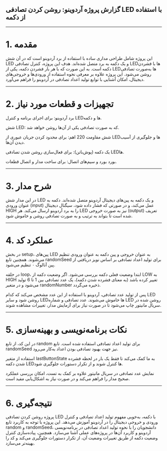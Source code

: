 ## گزارش پروژه آردوینو: روشن کردن تصادفی LED با استفاده از دکمه



---

#  1. مقدمه

این پروژه شامل طراحی مداری ساده با استفاده از برد آردوینو است که در آن شش LED و یک دکمه به برد متصل شده‌اند. هدف این پروژه، کنترل تصادفی LEDها با فشردن دکمه است. به این صورت که با هر بار فشردن دکمه، یکی از LEDها به‌صورت تصادفی روشن می‌شود. این پروژه علاوه بر معرفی نحوه استفاده از ورودی‌ها و خروجی‌های دیجیتال، امکان آشنایی با توابع تولید اعداد تصادفی در آردوینو را فراهم می‌آورد.


---

#  2. تجهیزات و قطعات مورد نیاز

برد آردوینو: برای اجرای برنامه و کنترل LEDها و دکمه.

شش LED: که به صورت تصادفی یکی از آن‌ها روشن خواهد شد.

شش مقاومت 220 اهم: برای محدود کردن جریان عبوری از LEDها و جلوگیری از آسیب دیدن آن‌ها.

یک دکمه (پوش‌باتن): برای فعال‌سازی روشن شدن تصادفی LEDها.

بورد بورد و سیم‌های اتصال: برای ساخت مدار و اتصال قطعات.



---

 # 3. شرح مدار

در این مدار شش LED و یک دکمه به پین‌های دیجیتال آردوینو متصل شده‌اند. دکمه به عنوان ورودی (input) عمل می‌کند، و در صورتی که فشار داده شود، سیگنال دیجیتال HIGH را به برد آردوینو ارسال می‌کند. هر LED نیز به صورت خروجی (output) تعریف شده است تا بتواند به ترتیب و به صورت تصادفی روشن و خاموش شود.


---

#  4. عملکرد کد

در بخش setup، پین‌های LED به عنوان خروجی و پین دکمه به عنوان ورودی تنظیم می‌شوند. همچنین تابع randomSeed برای تولید اعداد تصادفی بر اساس نویز دریافتی از پین آنالوگ ۰ تنظیم می‌شود.

در حلقه loop، ابتدا وضعیت فعلی دکمه بررسی می‌شود. اگر وضعیت دکمه از LOW به HIGH تغییر کرده باشد (به معنای فشرده شدن دکمه)، یک عدد تصادفی بین 1 تا 6 تولید می‌شود و در متغیر randomNumber ذخیره می‌گردد.

پس از تولید عدد تصادفی، آردوینو با استفاده از این عدد مشخص می‌کند که کدام LED روشن شود و سایر LEDها خاموش می‌شوند. عدد تصادفی و شماره LED روشن شده در سریال مانیتور چاپ می‌شود تا در صورت نیاز برای آزمایش مدار، تغییرات مشاهده شوند.



---

#   5. نکات برنامه‌نویسی و بهینه‌سازی

در این کد، از تابع random برای تولید اعداد تصادفی استفاده شده است. تابع randomSeed نیز جهت بهبود تصادفی بودن اعداد به‌کار می‌رود.

استفاده از متغیر lastButtonState به ما کمک می‌کند تا فقط یک بار در لحظه فشرده شدن دکمه LEDها کنترل شوند و از تکرار دستورات جلوگیری شود.

نمایش عدد تصادفی در سریال مانیتور علاوه بر کمک به تست، امکان بررسی عملکرد صحیح مدار را فراهم می‌کند و در صورت نیاز به اشکال‌یابی مفید است.



---

#   6. نتیجه‌گیری

پروژه روشن کردن تصادفی LED با دکمه، به‌خوبی مفهوم تولید اعداد تصادفی و کنترل ورودی و خروجی دیجیتال را در آردوینو آموزش می‌دهد. این پروژه با توجه به کاربرد تابع random و randomSeed، دانشجویان را با نحوه تولید اعداد تصادفی در برنامه‌نویسی آردوینو و کاربرد آن‌ها در پروژه‌های عملی آشنا می‌سازد. همچنین، پیاده‌سازی کنترل وضعیت دکمه از طریق تغییرات وضعیت آن، از تکرار دستورات جلوگیری می‌کند و کد را بهینه‌تر می‌سازد.
